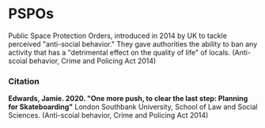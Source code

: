 # PSPOs

Public Space Protection Orders, introduced in 2014 by UK to tackle perceived "anti-social behavior." They gave authorities the ability to ban any activity that has a "detrimental effect on the quality of life" of locals. (Anti-scoial behavior, Crime and Policing Act 2014)

### Citation
**Edwards, Jamie. 2020. "One more push, to clear the last step: Planning for Skateboarding"** London Southbank University, School of Law and Social Sciences. 
(Anti-scoial behavior, Crime and Policing Act 2014)
